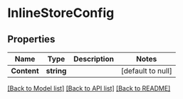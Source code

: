 # InlineStoreConfig

## Properties
Name | Type | Description | Notes
------------ | ------------- | ------------- | -------------
**Content** | **string** |  | [default to null]

[[Back to Model list]](../README.md#documentation-for-models) [[Back to API list]](../README.md#documentation-for-api-endpoints) [[Back to README]](../README.md)

